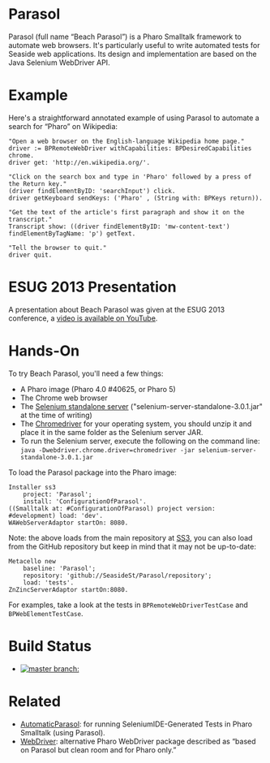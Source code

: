 # Parasol

Parasol (full name “Beach Parasol”) is a Pharo Smalltalk framework to automate web browsers. It's particularly useful to write automated tests for Seaside web applications. Its design and implementation are based on the Java Selenium WebDriver API.

# Example

Here's a straightforward annotated example of using Parasol to automate a search for “Pharo” on Wikipedia:
```Smalltalk
"Open a web browser on the English-language Wikipedia home page."
driver := BPRemoteWebDriver withCapabilities: BPDesiredCapabilities chrome.
driver get: 'http://en.wikipedia.org/'.

"Click on the search box and type in 'Pharo' followed by a press of the Return key."
(driver findElementByID: 'searchInput') click.
driver getKeyboard sendKeys: ('Pharo' , (String with: BPKeys return)).

"Get the text of the article's first paragraph and show it on the transcript."
Transcript show: ((driver findElementByID: 'mw-content-text') findElementByTagName: 'p') getText.

"Tell the browser to quit."
driver quit.
```

# ESUG 2013 Presentation

A presentation about Beach Parasol was given at the ESUG 2013 conference, a [video is available on YouTube](https://www.youtube.com/watch?v=CoJ-Wnno6TY).

# Hands-On

To try Beach Parasol, you'll need a few things:
- A Pharo image (Pharo 4.0 #40625, or Pharo 5)
- The Chrome web browser
- The [Selenium standalone server](http://docs.seleniumhq.org/download/) ("selenium-server-standalone-3.0.1.jar" at the time of writing)
- The [Chromedriver](https://sites.google.com/a/chromium.org/chromedriver/) for your operating system, you should unzip it and place it in the same folder as the Selenium server JAR.
- To run the Selenium server, execute the following on the command line:
`java -Dwebdriver.chrome.driver=chromedriver -jar selenium-server-standalone-3.0.1.jar`

To load the Parasol package into the Pharo image:
```Smalltalk
Installer ss3
    project: 'Parasol';
    install: 'ConfigurationOfParasol'.
((Smalltalk at: #ConfigurationOfParasol) project version: #development) load: 'dev'.
WAWebServerAdaptor startOn: 8080.
```

Note: the above loads from the main repository at [SS3](http://ss3.gemstone.com/ss/Parasol.html), you can also load from the GitHub repository but keep in
mind that it may not be up-to-date:
```Smalltalk
Metacello new
    baseline: 'Parasol';
    repository: 'github://SeasideSt/Parasol/repository';
    load: 'tests'.
ZnZincServerAdaptor startOn:8080.
```

For examples, take a look at the tests in `BPRemoteWebDriverTestCase` and `BPWebElementTestCase`.

# Build Status
 - [![master branch:](https://travis-ci.org/SeasideSt/Parasol.svg?branch=master)](https://travis-ci.org/SeasideSt/Parasol)

# Related
- [AutomaticParasol](https://github.com/nymch/AutomaticParasol): for running SeleniumIDE-Generated Tests in Pharo Smalltalk (using Parasol).
- [WebDriver](http://smalltalkhub.com/#!/~TorstenBergmann/WebDriver): alternative Pharo WebDriver package described as “based on Parasol but clean room and for Pharo only.”